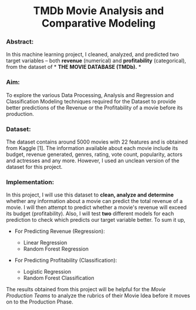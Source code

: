 <h1 align="center">TMDb Movie Analysis and Comparative Modeling</h1>


### Abstract:

In this machine learning project, I cleaned, analyzed, and predicted two target variables – both **revenue**
(numerical) and **profitability** (categorical), from the dataset of * **THE MOVIE DATABASE (TMDb).** *

### Aim: 

To explore the various Data Processing, Analysis and Regression and Classification Modeling
techniques required for the Dataset to provide better predictions of the Revenue or the Profitability of
a movie before its production.

### Dataset:

The dataset contains around 5000 movies with 22 features and is obtained from Kaggle [1].
The information available about each movie include its budget, revenue generated, genres, rating, vote
count, popularity, actors and actresses and any more. However, I used an unclean version of the dataset
for this project.

### Implementation:

In this project, I will use this dataset to **clean, analyze and determine** whether any information about
a movie can predict the total revenue of a movie. I will then attempt to predict whether a movie's
revenue will exceed its budget (profitability). Also, I will test **two** different models for each
prediction to check which predicts our target variable better. To sum it up, 
* For Predicting Revenue (Regression):
  * Linear Regression
  * Random Forest Regression

* For Predicting Profitability (Classification):
  * Logistic Regression
  * Random Forest Classification


The results obtained from this project will be helpful for the *Movie Production Teams* to analyze the
rubrics of their Movie Idea before it moves on to the Production Phase.
